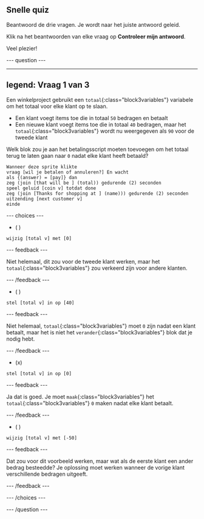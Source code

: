## Snelle quiz

Beantwoord de drie vragen. Je wordt naar het juiste antwoord geleid.

Klik na het beantwoorden van elke vraag op **Controleer mijn antwoord**.

Veel plezier!

--- question ---

---
legend: Vraag 1 van 3
---

Een winkelproject gebruikt een `totaal`{:class="block3variables"} variabele om het totaal voor elke klant op te slaan.

+ Een klant voegt items toe die in totaal `50` bedragen en betaalt
+ Een nieuwe klant voegt items toe die in totaal `40` bedragen, maar het `totaal`{:class="block3variables"} wordt nu weergegeven als `90` voor de tweede klant

Welk blok zou je aan het betalingsscript moeten toevoegen om het totaal terug te laten gaan naar `0` nadat elke klant heeft betaald?

```blocks3
Wanneer deze sprite klikte
vraag [wil je betalen of annuleren?] En wacht
als {(answer) = [pay]} dan
zeg (join [that will be ] (total)) gedurende (2) seconden
speel geluid [coin v] totdat done
zeg (join [Thanks for shopping at ] (name))) gedurende (2) seconden
uitzending [next customer v]
einde
```

--- choices ---

- ( )
```blocks3
wijzig [total v] met [0]
```

 --- feedback ---

Niet helemaal, dit zou voor de tweede klant werken, maar het `totaal`{:class="block3variables"} zou verkeerd zijn voor andere klanten.

 --- /feedback ---

- ( )
```blocks3
stel [total v] in op [40]
```

 --- feedback ---

 Niet helemaal, `totaal`{:class="block3variables"} moet `0` zijn nadat een klant betaalt, maar het is niet het `verander`{:class="block3variables"} blok dat je nodig hebt.

 --- /feedback ---

- (x)

```blocks3
stel [total v] in op [0]
```

 --- feedback ---

Ja dat is goed. Je moet `maak`{:class="block3variables"} het `totaal`{:class="block3variables"} `0` maken nadat elke klant betaalt.

 --- /feedback ---

- ( )

```blocks3
wijzig [total v] met [-50]
```

 --- feedback ---

Dat zou voor dit voorbeeld werken, maar wat als de eerste klant een ander bedrag besteedde? Je oplossing moet werken wanneer de vorige klant verschillende bedragen uitgeeft.

 --- /feedback ---

--- /choices ---

--- /question ---

